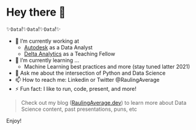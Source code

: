 # Hey there 👋

✨`Data`!✨`Data`!✨`Data`!✨

- 🔭 I’m currently working at 
     - [Autodesk](https://www.autodesk.com/solutions/architecture-engineering-construction/construction) as a Data Analyst 
     - [Delta Analytics](deltanalytics.org/) as a Teaching Fellow
- 🌱 I’m currently learning ...
     - Machine Learning best practices and more (stay tuned latter 2021)
- 💬 Ask me about the intersection of Python and Data Science
- 📫 How to reach me: Linkedin or Twitter @RaulingAverage
- ⚡ Fun fact: I like to run, code, present, and more!
> Check out my blog ([RaulingAverage.dev](https://raulingaverage.dev/)) to learn more about Data Science content, past presentations, puns, etc

Enjoy!
